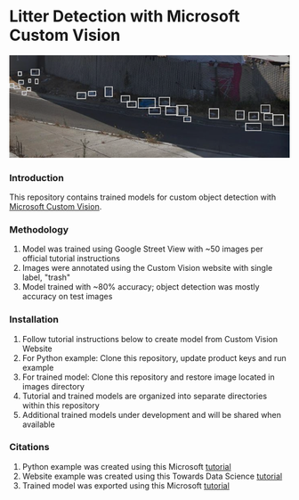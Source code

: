 # Litter Detection with Microsoft Custom Vision

![Custom Vision AI Example](https://github.com/walteryu/custom-vision/blob/master/images/ala_880_gsv.png)

### Introduction

This repository contains trained models for custom object detection with [Microsoft Custom Vision](https://customvision.ai).

### Methodology

1. Model was trained using Google Street View with ~50 images per official tutorial instructions
2. Images were annotated using the Custom Vision website with single label, "trash"
3. Model trained with ~80% accuracy; object detection was mostly accuracy on test images

### Installation
1. Follow tutorial instructions below to create model from Custom Vision Website
2. For Python example: Clone this repository, update product keys and run example
3. For trained model: Clone this repository and restore image located in images directory
4. Tutorial and trained models are organized into separate directories within this repository
5. Additional trained models under development and will be shared when available

### Citations

1. Python example was created using this Microsoft [tutorial](https://docs.microsoft.com/en-us/azure/cognitive-services/custom-vision-service/python-tutorial-od)
2. Website example was created using this Towards Data Science [tutorial](https://towardsdatascience.com/how-to-create-a-custom-image-classifier-with-customvision-ai-fe3df6fd219b)
3. Trained model was exported using this Microsoft [tutorial](https://docs.microsoft.com/en-us/azure/cognitive-services/custom-vision-service/export-your-model)
